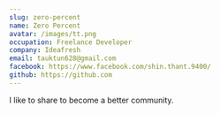 ```yaml
---
slug: zero-percent
name: Zero Percent
avatar: /images/tt.png
occupation: Freelance Developer
company: Ideafresh
email: tauktun628@gmail.com
facebook: https://www.facebook.com/shin.thant.9400/
github: https://github.com
---
```


I like to share to become a better community.
